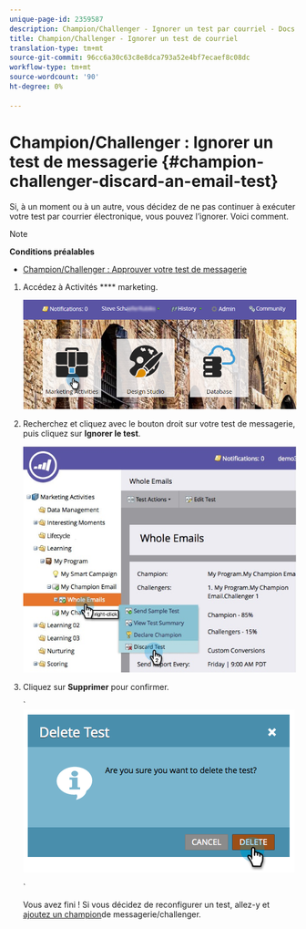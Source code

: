 ```yaml
---
unique-page-id: 2359587
description: Champion/Challenger - Ignorer un test par courriel - Docs marketing - Documentation du produit
title: Champion/Challenger - Ignorer un test de courriel
translation-type: tm+mt
source-git-commit: 96cc6a30c63c8e8dca793a52e4bf7ecaef8c08dc
workflow-type: tm+mt
source-wordcount: '90'
ht-degree: 0%

---
```



# Champion/Challenger : Ignorer un test de messagerie {#champion-challenger-discard-an-email-test}

Si, à un moment ou à un autre, vous décidez de ne pas continuer à exécuter votre test par courrier électronique, vous pouvez l’ignorer. Voici comment.

>[!NOTE]
>
>**Conditions préalables**
>
>* [Champion/Challenger : Approuver votre test de messagerie](champion-challenger-approve-your-email-test.md)

>



1. Accédez à Activités **** marketing.

   ![](assets/login-marketing-activities-3.png)

1. Recherchez et cliquez avec le bouton droit sur votre test de messagerie, puis cliquez sur **Ignorer le test**.

   ![](assets/champion5.jpg)

1. Cliquez sur **Supprimer** pour confirmer.

   ` ![](assets/image2014-9-15-14-3a17-3a11.png)

   `

   Vous avez fini ! Si vous décidez de reconfigurer un test, allez-y et [ajoutez un champion](add-an-email-champion-challenger.md)de messagerie/challenger.


